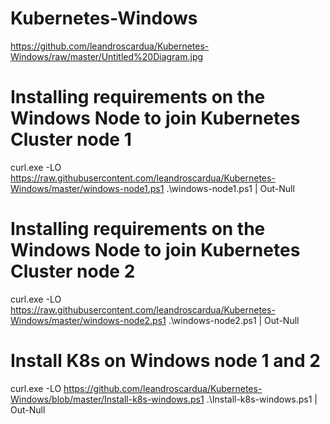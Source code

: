 # Kubernetes-Windows

https://github.com/leandroscardua/Kubernetes-Windows/raw/master/Untitled%20Diagram.jpg

# Installing requirements on the Windows Node to join Kubernetes Cluster node 1
curl.exe -LO https://raw.githubusercontent.com/leandroscardua/Kubernetes-Windows/master/windows-node1.ps1
.\windows-node1.ps1 | Out-Null

# Installing requirements on the Windows Node to join Kubernetes Cluster node 2
curl.exe -LO https://raw.githubusercontent.com/leandroscardua/Kubernetes-Windows/master/windows-node2.ps1
.\windows-node2.ps1 | Out-Null

# Install K8s on Windows node 1 and 2
curl.exe -LO https://github.com/leandroscardua/Kubernetes-Windows/blob/master/Install-k8s-windows.ps1
.\Install-k8s-windows.ps1 | Out-Null
